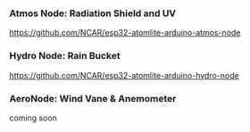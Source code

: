 
### Atmos Node: Radiation Shield and UV
https://github.com/NCAR/esp32-atomlite-arduino-atmos-node

### Hydro Node: Rain Bucket
https://github.com/NCAR/esp32-atomlite-arduino-hydro-node

### AeroNode: Wind Vane & Anemometer
coming soon 


